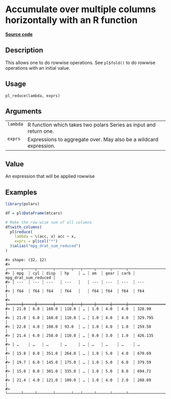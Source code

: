 

# Accumulate over multiple columns horizontally with an R function

[**Source code**](https://github.com/pola-rs/r-polars/tree/f1aede4d7d7f090c98651365a4120a8232503a4d/R/functions__lazy.R#L885)

## Description

This allows one to do rowwise operations. See <code>pl$fold()</code> to
do rowwise operations with an initial value.

## Usage

<pre><code class='language-R'>pl_reduce(lambda, exprs)
</code></pre>

## Arguments

<table>
<tr>
<td style="white-space: nowrap; font-family: monospace; vertical-align: top">
<code id="pl_reduce_:_lambda">lambda</code>
</td>
<td>
R function which takes two polars Series as input and return one.
</td>
</tr>
<tr>
<td style="white-space: nowrap; font-family: monospace; vertical-align: top">
<code id="pl_reduce_:_exprs">exprs</code>
</td>
<td>
Expressions to aggregate over. May also be a wildcard expression.
</td>
</tr>
</table>

## Value

An expression that will be applied rowwise

## Examples

``` r
library(polars)

df = pl$DataFrame(mtcars)

# Make the row-wise sum of all columns
df$with_columns(
  pl$reduce(
    lambda = \(acc, x) acc + x,
    exprs = pl$col("*")
  )$alias("mpg_drat_sum_reduced")
)
```

    #> shape: (32, 12)
    #> ┌──────┬─────┬───────┬───────┬───┬─────┬──────┬──────┬──────────────────────┐
    #> │ mpg  ┆ cyl ┆ disp  ┆ hp    ┆ … ┆ am  ┆ gear ┆ carb ┆ mpg_drat_sum_reduced │
    #> │ ---  ┆ --- ┆ ---   ┆ ---   ┆   ┆ --- ┆ ---  ┆ ---  ┆ ---                  │
    #> │ f64  ┆ f64 ┆ f64   ┆ f64   ┆   ┆ f64 ┆ f64  ┆ f64  ┆ f64                  │
    #> ╞══════╪═════╪═══════╪═══════╪═══╪═════╪══════╪══════╪══════════════════════╡
    #> │ 21.0 ┆ 6.0 ┆ 160.0 ┆ 110.0 ┆ … ┆ 1.0 ┆ 4.0  ┆ 4.0  ┆ 328.98               │
    #> │ 21.0 ┆ 6.0 ┆ 160.0 ┆ 110.0 ┆ … ┆ 1.0 ┆ 4.0  ┆ 4.0  ┆ 329.795              │
    #> │ 22.8 ┆ 4.0 ┆ 108.0 ┆ 93.0  ┆ … ┆ 1.0 ┆ 4.0  ┆ 1.0  ┆ 259.58               │
    #> │ 21.4 ┆ 6.0 ┆ 258.0 ┆ 110.0 ┆ … ┆ 0.0 ┆ 3.0  ┆ 1.0  ┆ 426.135              │
    #> │ …    ┆ …   ┆ …     ┆ …     ┆ … ┆ …   ┆ …    ┆ …    ┆ …                    │
    #> │ 15.8 ┆ 8.0 ┆ 351.0 ┆ 264.0 ┆ … ┆ 1.0 ┆ 5.0  ┆ 4.0  ┆ 670.69               │
    #> │ 19.7 ┆ 6.0 ┆ 145.0 ┆ 175.0 ┆ … ┆ 1.0 ┆ 5.0  ┆ 6.0  ┆ 379.59               │
    #> │ 15.0 ┆ 8.0 ┆ 301.0 ┆ 335.0 ┆ … ┆ 1.0 ┆ 5.0  ┆ 8.0  ┆ 694.71               │
    #> │ 21.4 ┆ 4.0 ┆ 121.0 ┆ 109.0 ┆ … ┆ 1.0 ┆ 4.0  ┆ 2.0  ┆ 288.89               │
    #> └──────┴─────┴───────┴───────┴───┴─────┴──────┴──────┴──────────────────────┘
